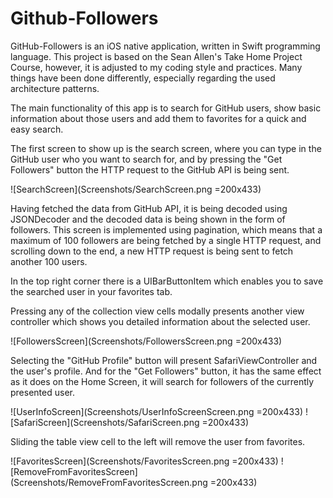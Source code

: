 # Github-Followers

GitHub-Followers is an iOS native application, written in Swift programming language. This project is based on the Sean Allen's Take Home Project Course, however,
it is adjusted to my coding style and practices. Many things have been done differently, especially regarding the used architecture patterns.

The main functionality of this app is to search for GitHub users, show basic information about those users and add them to favorites for a quick and easy search.

The first screen to show up is the search screen, where you can type in the GitHub user who you want to search for, and by pressing the "Get Followers" button
the HTTP request to the GitHub API is being sent.

![SearchScreen](Screenshots/SearchScreen.png =200x433)

Having fetched the data from GitHub API, it is being decoded using JSONDecoder and the decoded data is being shown in the form of followers. This screen is 
implemented using pagination, which means that a maximum of 100 followers are being fetched by a single HTTP request, and scrolling down to the end, a new
HTTP request is being sent to fetch another 100 users.  

In the top right corner there is a UIBarButtonItem which enables you to save the searched user in your favorites tab.  

Pressing any of the collection view cells modally presents another view controller which shows you detailed information about the selected user.

![FollowersScreen](Screenshots/FollowersScreen.png =200x433)

Selecting the "GitHub Profile" button will present SafariViewController and the user's profile. And for the "Get Followers" button, it has the same effect
as it does on the Home Screen, it will search for followers of the currently presented user.

![UserInfoScreen](Screenshots/UserInfoScreenScreen.png =200x433)
![SafariScreen](Screenshots/SafariScreen.png =200x433)

Sliding the table view cell to the left will remove the user from favorites.

![FavoritesScreen](Screenshots/FavoritesScreen.png =200x433)
![RemoveFromFavoritesScreen](Screenshots/RemoveFromFavoritesScreen.png =200x433)


